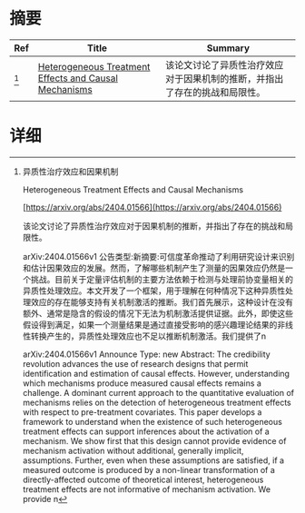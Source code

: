 # 摘要

| Ref | Title | Summary |
| --- | --- | --- |
| [^1] | [Heterogeneous Treatment Effects and Causal Mechanisms](https://arxiv.org/abs/2404.01566) | 该论文讨论了异质性治疗效应对于因果机制的推断，并指出了存在的挑战和局限性。 |

# 详细

[^1]: 异质性治疗效应和因果机制

    Heterogeneous Treatment Effects and Causal Mechanisms

    [https://arxiv.org/abs/2404.01566](https://arxiv.org/abs/2404.01566)

    该论文讨论了异质性治疗效应对于因果机制的推断，并指出了存在的挑战和局限性。

    

    arXiv:2404.01566v1 公告类型:新摘要:可信度革命推动了利用研究设计来识别和估计因果效应的发展。然而，了解哪些机制产生了测量的因果效应仍然是一个挑战。目前关于定量评估机制的主要方法依赖于检测与处理前协变量相关的异质性处理效应。本文开发了一个框架，用于理解在何种情况下这种异质性处理效应的存在能够支持有关机制激活的推断。我们首先展示，这种设计在没有额外、通常是隐含的假设的情况下无法为机制激活提供证据。此外，即使这些假设得到满足，如果一个测量结果是通过直接受影响的感兴趣理论结果的非线性转换产生的，异质性处理效应也不足以推断机制激活。我们提供了n

    arXiv:2404.01566v1 Announce Type: new  Abstract: The credibility revolution advances the use of research designs that permit identification and estimation of causal effects. However, understanding which mechanisms produce measured causal effects remains a challenge. A dominant current approach to the quantitative evaluation of mechanisms relies on the detection of heterogeneous treatment effects with respect to pre-treatment covariates. This paper develops a framework to understand when the existence of such heterogeneous treatment effects can support inferences about the activation of a mechanism. We show first that this design cannot provide evidence of mechanism activation without additional, generally implicit, assumptions. Further, even when these assumptions are satisfied, if a measured outcome is produced by a non-linear transformation of a directly-affected outcome of theoretical interest, heterogeneous treatment effects are not informative of mechanism activation. We provide n
    

